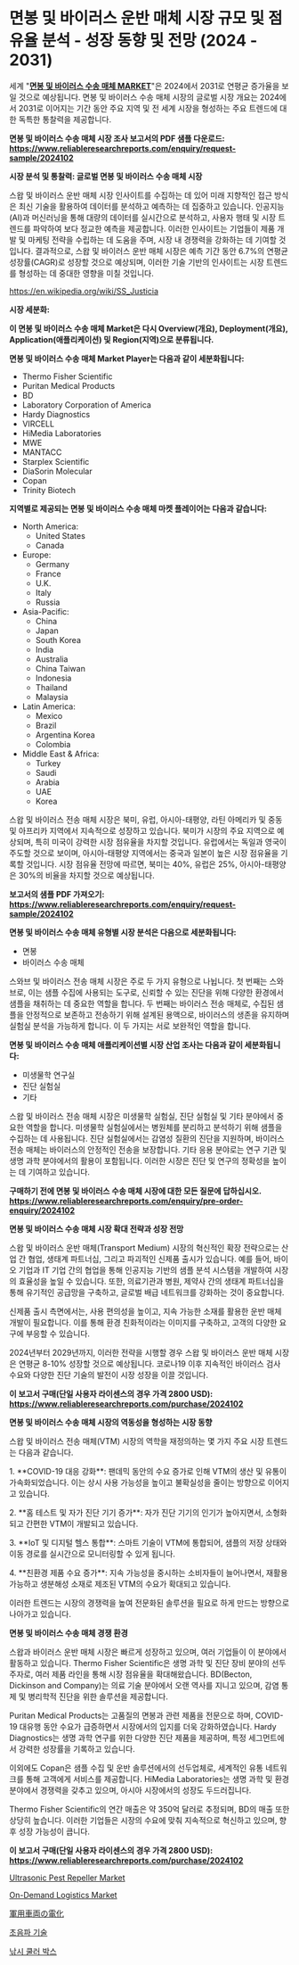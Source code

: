 <p><h1>면봉 및 바이러스 운반 매체 시장 규모 및 점유율 분석 - 성장 동향 및 전망 (2024 - 2031)</h1></p><p>세계 "<strong><a href="https://www.reliableresearchreports.com/global-swab-and-viral-transport-medium-market-r2024102">면봉 및 바이러스 수송 매체 MARKET</a></strong>"은 2024에서 2031로 연평균 증가율을 보일 것으로 예상됩니다. 면봉 및 바이러스 수송 매체 시장의 글로벌 시장 개요는 2024에서 2031로 이어지는 기간 동안 주요 지역 및 전 세계 시장을 형성하는 주요 트렌드에 대한 독특한 통찰력을 제공합니다.</p>
<p><strong>면봉 및 바이러스 수송 매체 시장 조사 보고서의 PDF 샘플 다운로드: <a href="https://www.reliableresearchreports.com/enquiry/request-sample/2024102">https://www.reliableresearchreports.com/enquiry/request-sample/2024102</a></strong></p>
<p><strong>시장 분석 및 통찰력: 글로벌 면봉 및 바이러스 수송 매체 시장</strong></p>
<p><p>스왑 및 바이러스 운반 매체 시장 인사이트를 수집하는 데 있어 미래 지향적인 접근 방식은 최신 기술을 활용하여 데이터를 분석하고 예측하는 데 집중하고 있습니다. 인공지능(AI)과 머신러닝을 통해 대량의 데이터를 실시간으로 분석하고, 사용자 행태 및 시장 트렌드를 파악하여 보다 정교한 예측을 제공합니다. 이러한 인사이트는 기업들이 제품 개발 및 마케팅 전략을 수립하는 데 도움을 주며, 시장 내 경쟁력을 강화하는 데 기여할 것입니다. 결과적으로, 스왑 및 바이러스 운반 매체 시장은 예측 기간 동안 6.7%의 연평균 성장률(CAGR)로 성장할 것으로 예상되며, 이러한 기술 기반의 인사이트는 시장 트렌드를 형성하는 데 중대한 영향을 미칠 것입니다.</p></p>
<p><a href="%7CAUTHORITHY_DOMAIN_URL%7C">https://en.wikipedia.org/wiki/SS_Justicia</a></p>
<p><strong>시장 세분화:</strong></p>
<p><strong>이 면봉 및 바이러스 수송 매체 Market은 다시 Overview(개요), Deployment(개요), Application(애플리케이션) 및 Region(지역)으로 분류됩니다.</strong></p>
<p><strong>면봉 및 바이러스 수송 매체 Market Player는 다음과 같이 세분화됩니다:</strong></p>
<p><ul><li>Thermo Fisher Scientific</li><li>Puritan Medical Products</li><li>BD</li><li>Laboratory Corporation of America</li><li>Hardy Diagnostics</li><li>VIRCELL</li><li>HiMedia Laboratories</li><li>MWE</li><li>MANTACC</li><li>Starplex Scientific</li><li>DiaSorin Molecular</li><li>Copan</li><li>Trinity Biotech</li></ul></p>
<p><strong>지역별로 제공되는 면봉 및 바이러스 수송 매체 마켓 플레이어는 다음과 같습니다:</strong></p>
<p><ul>
    <li>
        North America:
        <ul>
            <li>United States</li>
            <li>Canada</li>
        </ul>
    </li>
    <li>
        Europe:
        <ul>
            <li>Germany</li>
            <li>France</li>
            <li>U.K.</li>
            <li>Italy</li>
            <li>Russia</li>
        </ul>
    </li>
    <li>
        Asia-Pacific:
        <ul>
            <li>China</li>
            <li>Japan</li>
            <li>South Korea</li>
            <li>India</li>
            <li>Australia</li>
            <li>China Taiwan</li>
            <li>Indonesia</li>
            <li>Thailand</li>
            <li>Malaysia</li>
        </ul>
    </li>
    <li>
        Latin America:
        <ul>
            <li>Mexico</li>
            <li>Brazil</li>
            <li>Argentina Korea</li>
            <li>Colombia</li>
        </ul>
    </li>
    <li>
        Middle East & Africa:
        <ul>
            <li>Turkey</li>
            <li>Saudi</li>
            <li>Arabia</li>
            <li>UAE</li>
            <li>Korea</li>
        </ul>
    </li>
    </ul></p>
<p><p>스왑 및 바이러스 전송 매체 시장은 북미, 유럽, 아시아-태평양, 라틴 아메리카 및 중동 및 아프리카 지역에서 지속적으로 성장하고 있습니다. 북미가 시장의 주요 지역으로 예상되며, 특히 미국이 강력한 시장 점유율을 차지할 것입니다. 유럽에서는 독일과 영국이 주도할 것으로 보이며, 아시아-태평양 지역에서는 중국과 일본이 높은 시장 점유율을 기록할 것입니다. 시장 점유율 전망에 따르면, 북미는 40%, 유럽은 25%, 아시아-태평양은 30%의 비율을 차지할 것으로 예상됩니다.</p></p>
<p><strong>보고서의 샘플 PDF 가져오기: <a href="https://www.reliableresearchreports.com/enquiry/request-sample/2024102">https://www.reliableresearchreports.com/enquiry/request-sample/2024102</a></strong></p>
<p><strong>면봉 및 바이러스 수송 매체 유형별 시장 분석은 다음으로 세분화됩니다:</strong></p>
<p><ul><li>면봉</li><li>바이러스 수송 매체</li></ul></p>
<p><p>스와브 및 바이러스 전송 매체 시장은 주로 두 가지 유형으로 나뉩니다. 첫 번째는 스와브로, 이는 샘플 수집에 사용되는 도구로, 신뢰할 수 있는 진단을 위해 다양한 환경에서 샘플을 채취하는 데 중요한 역할을 합니다. 두 번째는 바이러스 전송 매체로, 수집된 샘플을 안정적으로 보존하고 전송하기 위해 설계된 용액으로, 바이러스의 생존을 유지하며 실험실 분석을 가능하게 합니다. 이 두 가지는 서로 보완적인 역할을 합니다.</p></p>
<p><strong>면봉 및 바이러스 수송 매체 애플리케이션별 시장 산업 조사는 다음과 같이 세분화됩니다:</strong></p>
<p><ul><li>미생물학 연구실</li><li>진단 실험실</li><li>기타</li></ul></p>
<p><p>스왑 및 바이러스 전송 매체 시장은 미생물학 실험실, 진단 실험실 및 기타 분야에서 중요한 역할을 합니다. 미생물학 실험실에서는 병원체를 분리하고 분석하기 위해 샘플을 수집하는 데 사용됩니다. 진단 실험실에서는 감염성 질환의 진단을 지원하며, 바이러스 전송 매체는 바이러스의 안정적인 전송을 보장합니다. 기타 응용 분야로는 연구 기관 및 생명 과학 분야에서의 활용이 포함됩니다. 이러한 시장은 진단 및 연구의 정확성을 높이는 데 기여하고 있습니다.</p></p>
<p><strong>구매하기 전에 면봉 및 바이러스 수송 매체 시장에 대한 모든 질문에 답하십시오. <a href="https://www.reliableresearchreports.com/enquiry/pre-order-enquiry/2024102">https://www.reliableresearchreports.com/enquiry/pre-order-enquiry/2024102</a></strong></p>
<p><strong>면봉 및 바이러스 수송 매체 시장 확대 전략과 성장 전망</strong></p>
<p><p>스왑 및 바이러스 운반 매체(Transport Medium) 시장의 혁신적인 확장 전략으로는 산업 간 협업, 생태계 파트너십, 그리고 파괴적인 신제품 출시가 있습니다. 예를 들어, 바이오 기업과 IT 기업 간의 협업을 통해 인공지능 기반의 샘플 분석 시스템을 개발하여 시장의 효율성을 높일 수 있습니다. 또한, 의료기관과 병원, 제약사 간의 생태계 파트너십을 통해 유기적인 공급망을 구축하고, 글로벌 배급 네트워크를 강화하는 것이 중요합니다.</p><p>신제품 출시 측면에서는, 사용 편의성을 높이고, 지속 가능한 소재를 활용한 운반 매체 개발이 필요합니다. 이를 통해 환경 친화적이라는 이미지를 구축하고, 고객의 다양한 요구에 부응할 수 있습니다.</p><p>2024년부터 2029년까지, 이러한 전략을 시행할 경우 스왑 및 바이러스 운반 매체 시장은 연평균 8-10% 성장할 것으로 예상됩니다. 코로나19 이후 지속적인 바이러스 검사 수요와 다양한 진단 기술의 발전이 시장 성장을 이끌 것입니다.</p></p>
<p><strong>이 보고서 구매(단일 사용자 라이센스의 경우 가격 2800 USD): <a href="https://www.reliableresearchreports.com/purchase/2024102">https://www.reliableresearchreports.com/purchase/2024102</a></strong></p>
<p><strong>면봉 및 바이러스 수송 매체 시장의 역동성을 형성하는 시장 동향</strong></p>
<p><p>스왑 및 바이러스 전송 매체(VTM) 시장의 역학을 재정의하는 몇 가지 주요 시장 트렌드는 다음과 같습니다.</p><p>1. **COVID-19 대응 강화**: 팬데믹 동안의 수요 증가로 인해 VTM의 생산 및 유통이 가속화되었습니다. 이는 상시 사용 가능성을 높이고 불확실성을 줄이는 방향으로 이어지고 있습니다.</p><p>2. **홈 테스트 및 자가 진단 기기 증가**: 자가 진단 기기의 인기가 높아지면서, 소형화되고 간편한 VTM이 개발되고 있습니다.</p><p>3. **IoT 및 디지털 헬스 통합**: 스마트 기술이 VTM에 통합되어, 샘플의 저장 상태와 이동 경로를 실시간으로 모니터링할 수 있게 됩니다.</p><p>4. **친환경 제품 수요 증가**: 지속 가능성을 중시하는 소비자들이 늘어나면서, 재활용 가능하고 생분해성 소재로 제조된 VTM의 수요가 확대되고 있습니다.</p><p>이러한 트렌드는 시장의 경쟁력을 높여 전문화된 솔루션을 필요로 하게 만드는 방향으로 나아가고 있습니다.</p></p>
<p><strong>면봉 및 바이러스 수송 매체 경쟁 환경</strong></p>
<p><p>스왑과 바이러스 운반 매체 시장은 빠르게 성장하고 있으며, 여러 기업들이 이 분야에서 활동하고 있습니다. Thermo Fisher Scientific은 생명 과학 및 진단 장비 분야의 선두주자로, 여러 제품 라인을 통해 시장 점유율을 확대해왔습니다. BD(Becton, Dickinson and Company)는 의료 기술 분야에서 오랜 역사를 지니고 있으며, 감염 통제 및 병리학적 진단을 위한 솔루션을 제공합니다.</p><p>Puritan Medical Products는 고품질의 면봉과 관련 제품을 전문으로 하며, COVID-19 대유행 동안 수요가 급증하면서 시장에서의 입지를 더욱 강화하였습니다. Hardy Diagnostics는 생명 과학 연구를 위한 다양한 진단 제품을 제공하며, 특정 세그먼트에서 강력한 성장률을 기록하고 있습니다.</p><p>이외에도 Copan은 샘플 수집 및 운반 솔루션에서의 선두업체로, 세계적인 유통 네트워크를 통해 고객에게 서비스를 제공합니다. HiMedia Laboratories는 생명 과학 및 환경 분야에서 경쟁력을 갖추고 있으며, 아시아 시장에서의 성장도 두드러집니다. </p><p>Thermo Fisher Scientific의 연간 매출은 약 350억 달러로 추정되며, BD의 매출 또한 상당히 높습니다. 이러한 기업들은 시장의 수요에 맞춰 지속적으로 혁신하고 있으며, 향후 성장 가능성이 큽니다.</p></p>
<p><strong>이 보고서 구매(단일 사용자 라이센스의 경우 가격 2800 USD): <a href="https://www.reliableresearchreports.com/purchase/2024102">https://www.reliableresearchreports.com/purchase/2024102</a></strong></p>
<p><p><a href="https://www.linkedin.com/pulse/future-ultrasonic-pest-repeller-market-global-forecast-trends-1qqpf?trackingId=NMJG09KZTBS%2Bld0uNtVOBg%3D%3D">Ultrasonic Pest Repeller Market</a></p><p><a href="https://medium.com/@ashrafarfi4_21087/on-demand-logistics-industry-sector-market-dynamics-and-future-scenarios-2024-2031-184eb9e098c7">On-Demand Logistics Market</a></p><p><a href="https://medium.com/@marcus7cekruer/%E8%BB%8D%E7%94%A8%E8%BB%8A%E4%B8%A1%E9%9B%BB%E5%8C%96%E5%B8%82%E5%A0%B4%E5%8B%95%E5%90%91-%E8%BB%8D%E7%94%A8%E8%BB%8A%E4%B8%A1%E9%9B%BB%E5%8C%96%E5%B8%82%E5%A0%B4%E3%81%AE%E6%B4%9E%E5%AF%9F%E3%81%A8%E4%BA%88%E6%B8%AC%E5%88%86%E6%9E%90%E3%81%AB%E7%84%A6%E7%82%B9%E3%82%92%E5%BD%93%E3%81%A6%E3%82%8B-2024%E5%B9%B4-2031%E5%B9%B4-f6735222aadf">軍用車両の電化</a></p><p><a href="https://medium.com/@derrickmafrks96745/%EC%B4%88%EC%9D%8C%ED%8C%8C-%EA%B8%B0%EC%88%A0-%EC%82%B0%EC%97%85-%EB%B6%80%EB%AC%B8-2024%EB%85%84%EB%B6%80%ED%84%B0-2031%EB%85%84%EA%B9%8C%EC%A7%80%EC%9D%98-%EC%8B%A0%EA%B8%B0%EC%88%A0-%EB%B0%8F-%EC%8B%9C%EC%9E%A5-%EC%98%81%ED%96%A5-%EC%98%88%EC%B8%A1-374679cca0ec">초음파 기술</a></p><p><a href="https://medium.com/@joshuapierce88/2024%EB%85%84%EB%B6%80%ED%84%B0-2031%EB%85%84%EA%B9%8C%EC%A7%80%EC%9D%98-%EC%96%B4%ED%9A%8D-%EC%BF%A8%EB%9F%AC-%EB%B0%95%EC%8A%A4-%EC%8B%9C%EC%9E%A5%EC%97%90-%EB%8C%80%ED%95%9C-%EC%8B%A0%ED%9D%A5-%EC%8B%9C%EC%9E%A5-%EB%8F%99%ED%96%A5-%EB%B0%8F-%EC%A7%80%EC%97%AD-%EB%B6%84%EC%84%9D-%EC%A0%84%EB%A7%9D-a937f45bc598">낚시 쿨러 박스</a></p></p>